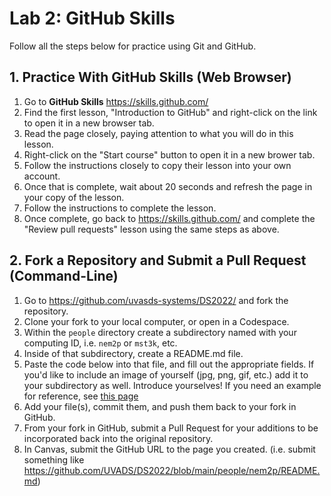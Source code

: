 # Lab 2: GitHub Skills

Follow all the steps below for practice using Git and GitHub. 

## 1. Practice With GitHub Skills (Web Browser)

1. Go to **GitHub Skills** https://skills.github.com/
2. Find the first lesson, "Introduction to GitHub" and right-click on the link to open it in a new browser tab.
3. Read the page closely, paying attention to what you will do in this lesson.
4. Right-click on the "Start course" button to open it in a new brower tab.
5. Follow the instructions closely to copy their lesson into your own account.
6. Once that is complete, wait about 20 seconds and refresh the page in your copy of the lesson.
7. Follow the instructions to complete the lesson.
8. Once complete, go back to https://skills.github.com/ and complete the "Review pull requests" lesson using the same steps as above.

## 2. Fork a Repository and Submit a Pull Request (Command-Line)

1. Go to https://github.com/uvasds-systems/DS2022/ and fork the repository.
2. Clone your fork to your local computer, or open in a Codespace.
3. Within the `people` directory create a subdirectory named with your computing ID, i.e. `nem2p` or `mst3k`, etc.
4. Inside of that subdirectory, create a README.md file.
5. Paste the code below into that file, and fill out the appropriate fields. If you'd like to include an image of yourself (jpg, png, gif, etc.) add it to your subdirectory as well. Introduce yourselves! If you need an example for reference, see [this page](../people/nem2p/README.md)
6. Add your file(s), commit them, and push them back to your fork in GitHub.
7. From your fork in GitHub, submit a Pull Request for your additions to be incorporated back into the original repository.
8. In Canvas, submit the GitHub URL to the page you created. (i.e. submit something like https://github.com/UVADS/DS2022/blob/main/people/nem2p/README.md)

